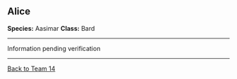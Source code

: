 ## Alice

**Species:** Aasimar 
**Class:** Bard  

---

Information pending verification

---

[Back to Team 14](./team_14.md)

